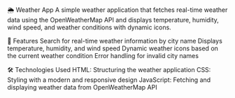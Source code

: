 🌦 Weather App
A simple weather application that fetches real-time weather data using the OpenWeatherMap API and displays temperature, humidity, wind speed, and weather conditions with dynamic icons.

📌 Features
Search for real-time weather information by city name
Displays temperature, humidity, and wind speed
Dynamic weather icons based on the current weather condition
Error handling for invalid city names

🛠 Technologies Used
HTML: Structuring the weather application
CSS: Styling with a modern and responsive design
JavaScript: Fetching and displaying weather data from OpenWeatherMap API
